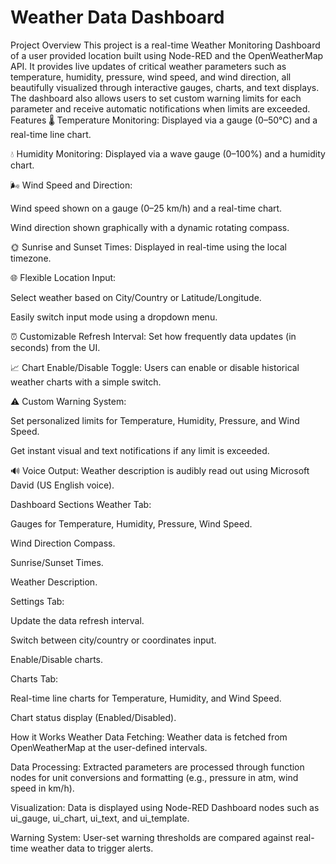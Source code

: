 # Weather Data Dashboard
Project Overview
This project is a real-time Weather Monitoring Dashboard of a user provided location built using Node-RED and the OpenWeatherMap API. It provides live updates of critical weather parameters such as temperature, humidity, pressure, wind speed, and wind direction, all beautifully visualized through interactive gauges, charts, and text displays. The dashboard also allows users to set custom warning limits for each parameter and receive automatic notifications when limits are exceeded.
Features
🌡️ Temperature Monitoring:
Displayed via a gauge (0–50°C) and a real-time line chart.

💧 Humidity Monitoring:
Displayed via a wave gauge (0–100%) and a humidity chart.

🌬️ Wind Speed and Direction:

Wind speed shown on a gauge (0–25 km/h) and a real-time chart.

Wind direction shown graphically with a dynamic rotating compass.

🌞 Sunrise and Sunset Times:
Displayed in real-time using the local timezone.

🌐 Flexible Location Input:

Select weather based on City/Country or Latitude/Longitude.

Easily switch input mode using a dropdown menu.

⏰ Customizable Refresh Interval:
Set how frequently data updates (in seconds) from the UI.

📈 Chart Enable/Disable Toggle:
Users can enable or disable historical weather charts with a simple switch.

⚠️ Custom Warning System:

Set personalized limits for Temperature, Humidity, Pressure, and Wind Speed.

Get instant visual and text notifications if any limit is exceeded.

🔊 Voice Output:
Weather description is audibly read out using Microsoft David (US English voice).

Dashboard Sections
Weather Tab:

Gauges for Temperature, Humidity, Pressure, Wind Speed.

Wind Direction Compass.

Sunrise/Sunset Times.

Weather Description.

Settings Tab:

Update the data refresh interval.

Switch between city/country or coordinates input.

Enable/Disable charts.

Charts Tab:

Real-time line charts for Temperature, Humidity, and Wind Speed.

Chart status display (Enabled/Disabled).

How it Works
Weather Data Fetching:
Weather data is fetched from OpenWeatherMap at the user-defined intervals.

Data Processing:
Extracted parameters are processed through function nodes for unit conversions and formatting (e.g., pressure in atm, wind speed in km/h).

Visualization:
Data is displayed using Node-RED Dashboard nodes such as ui_gauge, ui_chart, ui_text, and ui_template.

Warning System:
User-set warning thresholds are compared against real-time weather data to trigger alerts.

